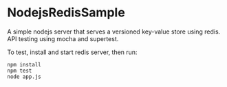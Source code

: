 # NodejsRedisSample

A simple nodejs server that serves a versioned key-value store using redis. API testing using mocha and supertest.

To test, install and start redis server, then run:


    npm install
    npm test
    node app.js